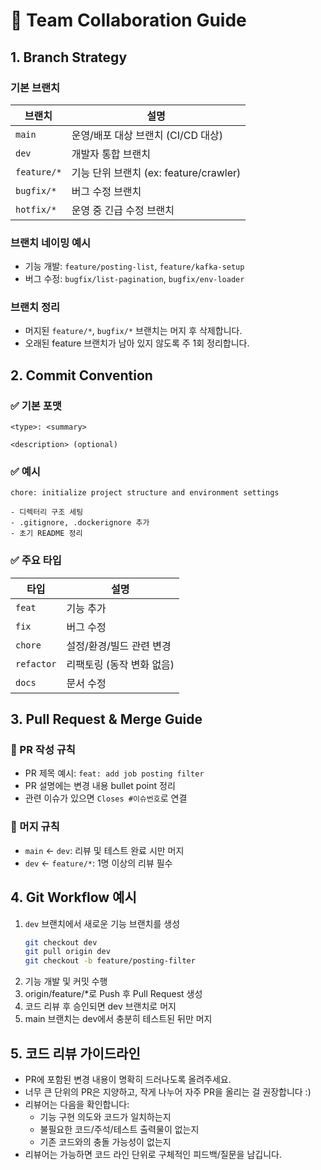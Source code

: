 # 🧭 Team Collaboration Guide

## 1. Branch Strategy

### 기본 브랜치

| 브랜치        | 설명                                  |
|---------------|---------------------------------------|
| `main`        | 운영/배포 대상 브랜치 (CI/CD 대상)     |
| `dev`         | 개발자 통합 브랜치                    |
| `feature/*`   | 기능 단위 브랜치 (ex: feature/crawler) |
| `bugfix/*`    | 버그 수정 브랜치                      |
| `hotfix/*`    | 운영 중 긴급 수정 브랜치              |

### 브랜치 네이밍 예시

- 기능 개발: `feature/posting-list`, `feature/kafka-setup`
- 버그 수정: `bugfix/list-pagination`, `bugfix/env-loader`

### 브랜치 정리

- 머지된 `feature/*`, `bugfix/*` 브랜치는 머지 후 삭제합니다.
- 오래된 feature 브랜치가 남아 있지 않도록 주 1회 정리합니다.

## 2. Commit Convention

### ✅ 기본 포맷

```
<type>: <summary>

<description> (optional)
```

### ✅ 예시

```
chore: initialize project structure and environment settings

- 디렉터리 구조 세팅
- .gitignore, .dockerignore 추가
- 초기 README 정리
```

### ✅ 주요 타입

| 타입       | 설명                                 |
|------------|--------------------------------------|
| `feat`     | 기능 추가                            |
| `fix`      | 버그 수정                            |
| `chore`    | 설정/환경/빌드 관련 변경             |
| `refactor` | 리팩토링 (동작 변화 없음)            |
| `docs`     | 문서 수정                            |


## 3. Pull Request & Merge Guide

### 🔼 PR 작성 규칙

- PR 제목 예시: `feat: add job posting filter`
- PR 설명에는 변경 내용 bullet point 정리
- 관련 이슈가 있으면 `Closes #이슈번호`로 연결

### 🔀 머지 규칙

- `main` ← `dev`: 리뷰 및 테스트 완료 시만 머지
- `dev` ← `feature/*`: 1명 이상의 리뷰 필수

## 4. Git Workflow 예시

1. `dev` 브랜치에서 새로운 기능 브랜치를 생성  
   ```bash
   git checkout dev
   git pull origin dev
   git checkout -b feature/posting-filter
2. 기능 개발 및 커밋 수행
3. origin/feature/*로 Push 후 Pull Request 생성
4. 코드 리뷰 후 승인되면 dev 브랜치로 머지
5. main 브랜치는 dev에서 충분히 테스트된 뒤만 머지

## 5. 코드 리뷰 가이드라인
- PR에 포함된 변경 내용이 명확히 드러나도록 올려주세요.
- 너무 큰 단위의 PR은 지양하고, 작게 나누어 자주 PR을 올리는 걸 권장합니다 :)
- 리뷰어는 다음을 확인합니다:
  - 기능 구현 의도와 코드가 일치하는지
  - 불필요한 코드/주석/테스트 출력물이 없는지
  - 기존 코드와의 충돌 가능성이 없는지
- 리뷰어는 가능하면 코드 라인 단위로 구체적인 피드백/질문을 남깁니다.